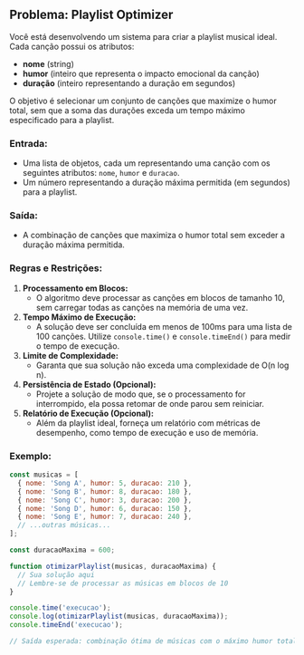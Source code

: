 ## Problema: Playlist Optimizer

Você está desenvolvendo um sistema para criar a playlist musical ideal. Cada canção possui os atributos:
- **nome** (string)
- **humor** (inteiro que representa o impacto emocional da canção)
- **duração** (inteiro representando a duração em segundos)

O objetivo é selecionar um conjunto de canções que maximize o humor total, sem que a soma das durações exceda um tempo máximo especificado para a playlist.

### Entrada:
- Uma lista de objetos, cada um representando uma canção com os seguintes atributos: `nome`, `humor` e `duracao`.
- Um número representando a duração máxima permitida (em segundos) para a playlist.

### Saída:
- A combinação de canções que maximiza o humor total sem exceder a duração máxima permitida.

### Regras e Restrições:
1. **Processamento em Blocos:**
   - O algoritmo deve processar as canções em blocos de tamanho 10, sem carregar todas as canções na memória de uma vez.
2. **Tempo Máximo de Execução:**
   - A solução deve ser concluída em menos de 100ms para uma lista de 100 canções. Utilize `console.time()` e `console.timeEnd()` para medir o tempo de execução.
3. **Limite de Complexidade:**
   - Garanta que sua solução não exceda uma complexidade de O(n log n).
4. **Persistência de Estado (Opcional):**
   - Projete a solução de modo que, se o processamento for interrompido, ela possa retomar de onde parou sem reiniciar.
5. **Relatório de Execução (Opcional):**
   - Além da playlist ideal, forneça um relatório com métricas de desempenho, como tempo de execução e uso de memória.

### Exemplo:
```javascript
const musicas = [
  { nome: 'Song A', humor: 5, duracao: 210 },
  { nome: 'Song B', humor: 8, duracao: 180 },
  { nome: 'Song C', humor: 3, duracao: 200 },
  { nome: 'Song D', humor: 6, duracao: 150 },
  { nome: 'Song E', humor: 7, duracao: 240 },
  // ...outras músicas...
];

const duracaoMaxima = 600;

function otimizarPlaylist(musicas, duracaoMaxima) {
  // Sua solução aqui
  // Lembre-se de processar as músicas em blocos de 10
}

console.time('execucao');
console.log(otimizarPlaylist(musicas, duracaoMaxima));
console.timeEnd('execucao');

// Saída esperada: combinação ótima de músicas com o máximo humor total dentro do limite de duração
``` 